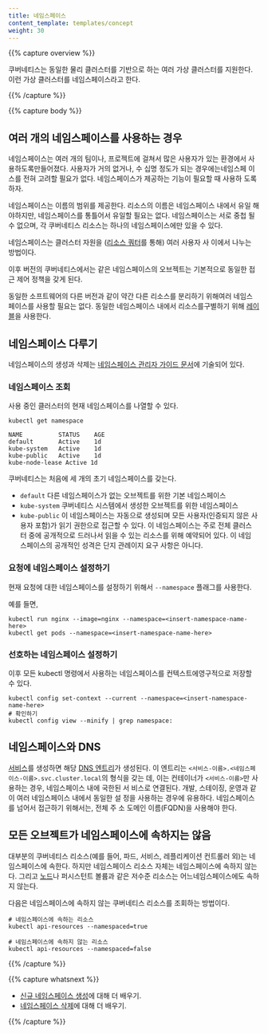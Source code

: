 ```yaml
---
title: 네임스페이스
content_template: templates/concept
weight: 30
---
```


{{% capture overview %}}

쿠버네티스는 동일한 물리 클러스터를 기반으로 하는 여러 가상 클러스터를 지원한다.
이런 가상 클러스터를 네임스페이스라고 한다.

{{% /capture %}}

{{% capture body %}}

## 여러 개의 네임스페이스를 사용하는 경우

네임스페이스는 여러 개의 팀이나, 프로젝트에 걸쳐서 많은 사용자가 있는 환경에서
사용하도록만들어졌다. 사용자가 거의 없거나, 수 십명 정도가 되는 경우에는네임스페
이스를 전혀 고려할 필요가 없다. 네임스페이스가 제공하는 기능이 필요할 때 사용하
도록 하자.

네임스페이스는 이름의 범위를 제공한다. 리소스의 이름은 네임스페이스 내에서 유일
해야하지만, 네임스페이스를 통틀어서 유일할 필요는 없다. 네임스페이스는 서로 중첩
될 수 없으며, 각 쿠버네티스 리소스는 하나의 네임스페이스에만 있을 수 있다.

네임스페이스는 클러스터 자원을
([리소스 쿼터](/ko/docs/concepts/policy/resource-quotas/)를 통해) 여러 사용자 사
이에서 나누는 방법이다.

이후 버전의 쿠버네티스에서는 같은 네임스페이스의 오브젝트는 기본적으로 동일한 접
근 제어 정책을 갖게 된다.

동일한 소프트웨어의 다른 버전과 같이 약간 다른 리소스를 분리하기 위해여러 네임스
페이스를 사용할 필요는 없다. 동일한 네임스페이스 내에서 리소스를구별하기 위해
[레이블](/ko/docs/concepts/overview/working-with-objects/labels/)을 사용한다.

## 네임스페이스 다루기

네임스페이스의 생성과 삭제는
[네임스페이스 관리자 가이드 문서](/docs/tasks/administer-cluster/namespaces/)에
기술되어 있다.

### 네임스페이스 조회

사용 중인 클러스터의 현재 네임스페이스를 나열할 수 있다.

```shell
kubectl get namespace
```

```
NAME          STATUS    AGE
default       Active    1d
kube-system   Active    1d
kube-public   Active    1d
kube-node-lease Active 1d
```

쿠버네티스는 처음에 세 개의 초기 네임스페이스를 갖는다.

- `default` 다른 네임스페이스가 없는 오브젝트를 위한 기본 네임스페이스
- `kube-system` 쿠버네티스 시스템에서 생성한 오브젝트를 위한 네임스페이스
- `kube-public` 이 네임스페이스는 자동으로 생성되며 모든 사용자(인증되지 않은 사
  용자 포함)가 읽기 권한으로 접근할 수 있다. 이 네임스페이스는 주로 전체 클러스
  터 중에 공개적으로 드러나서 읽을 수 있는 리소스를 위해 예약되어 있다. 이 네임
  스페이스의 공개적인 성격은 단지 관례이지 요구 사항은 아니다.

### 요청에 네임스페이스 설정하기

현재 요청에 대한 네임스페이스를 설정하기 위해서 `--namespace` 플래그를 사용한다.

예를 들면,

```shell
kubectl run nginx --image=nginx --namespace=<insert-namespace-name-here>
kubectl get pods --namespace=<insert-namespace-name-here>
```

### 선호하는 네임스페이스 설정하기

이후 모든 kubectl 명령에서 사용하는 네임스페이스를 컨텍스트에영구적으로 저장할
수 있다.

```shell
kubectl config set-context --current --namespace=<insert-namespace-name-here>
# 확인하기
kubectl config view --minify | grep namespace:
```

## 네임스페이스와 DNS

[서비스](/docs/user-guide/services)를 생성하면 해당
[DNS 엔트리](/ko/docs/concepts/services-networking/dns-pod-service/)가 생성된다.
이 엔트리는 `<서비스-이름>.<네임스페이스-이름>.svc.cluster.local`의 형식을 갖는
데, 이는 컨테이너가 `<서비스-이름>`만 사용하는 경우, 네임스페이스 내에 국한된 서
비스로 연결된다. 개발, 스테이징, 운영과 같이 여러 네임스페이스 내에서 동일한 설
정을 사용하는 경우에 유용하다. 네임스페이스를 넘어서 접근하기 위해서는, 전체 주
소 도메인 이름(FQDN)을 사용해야 한다.

## 모든 오브젝트가 네임스페이스에 속하지는 않음

대부분의 쿠버네티스 리소스(예를 들어, 파드, 서비스, 레플리케이션 컨트롤러 외)는
네임스페이스에 속한다. 하지만 네임스페이스 리소스 자체는 네임스페이스에 속하지
않는다. 그리고 [노드](/ko/docs/concepts/architecture/nodes/)나 퍼시스턴트 볼륨과
같은 저수준 리소스는 어느네임스페이스에도 속하지 않는다.

다음은 네임스페이스에 속하지 않는 쿠버네티스 리소스를 조회하는 방법이다.

```shell
# 네임스페이스에 속하는 리소스
kubectl api-resources --namespaced=true

# 네임스페이스에 속하지 않는 리소스
kubectl api-resources --namespaced=false
```

{{% /capture %}}

{{% capture whatsnext %}}

- [신규 네임스페이스 생성](/docs/tasks/administer-cluster/namespaces/#creating-a-new-namespace)에
  대해 더 배우기.
- [네임스페이스 삭제](/docs/tasks/administer-cluster/namespaces/#deleting-a-namespace)에
  대해 더 배우기.

{{% /capture %}}
